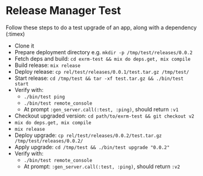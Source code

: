# Release Manager Test

Follow these steps to do a test upgrade of an app, along with a dependency (:timex)

- Clone it
- Prepare deployment directory e.g. `mkdir -p /tmp/test/releases/0.0.2`
- Fetch deps and build: `cd exrm-test && mix do deps.get, mix compile`
- Build release: `mix release`
- Deploy release: `cp rel/test/releases/0.0.1/test.tar.gz /tmp/test/`
- Start release: `cd /tmp/test && tar -xf test.tar.gz && ./bin/test start`
- Verify with:
  - `./bin/test ping`
  - `./bin/test remote_console`
  - At prompt `:gen_server.call(:test, :ping)`, should return `:v1`
- Checkout upgraded version: `cd path/to/exrm-test && git checkout v2`
- `mix do deps.get, mix compile`
- `mix release`
- Deploy upgrade: `cp rel/test/releases/0.0.2/test.tar.gz /tmp/test/releases/0.0.2/`
- Apply upgrade: `cd /tmp/test && ./bin/test upgrade "0.0.2"`
- Verify with:
  - `./bin/test remote_console`
  - At prompt: `:gen_server.call(:test, :ping)`, should return `:v2`

